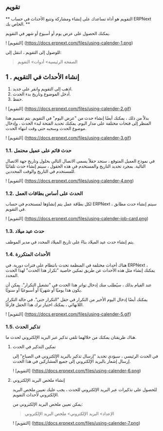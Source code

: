 ## تقويم

** التقويم هو أداة تساعدك على إنشاء ومشاركة وتتبع الأحداث في حساب ERPNext الخاص بك. **

يمكنك الحصول على عرض يوم أو أسبوع أو شهر في التقويم.

! [التقويم] (https://docs.erpnext.com/files/using-calender-1.png)

للوصول إلى التقويم ، انتقل إلى:

> الصفحة الرئيسية> أدوات> التقويم

## 1 \. إنشاء الأحداث في التقويم

1. اذهب إلى التقويم وانقر على جديد.
2. أدخل الموضوع وتاريخ بدء الحدث.
3. حفظ.

! [التقويم] (https://docs.erpnext.com/files/using-calender-2.gif)

بدلاً من ذلك ، يمكنك أيضًا إنشاء حدث من "عرض اليوم" في التقويم. يتم تقسيم هذا المنظر إلى فتحات مختلفة على مدار اليوم. يمكنك تحديد الفتحة لبدء الحدث ، وإدخال موضوع الحدث وسحبه حتى وقت انتهاء الحدث.

! [التقويم] (https://docs.erpnext.com/files/using-calender-3.gif)

### 1.1. حدث قائم على عميل محتمل

في نموذج العميل المتوقع ، ستجد حقلاً يسمى الاتصال التالي بحلول وتاريخ جهة الاتصال التالية. بمجرد تحديد التاريخ والمستخدم في هذه الحقول ، سيتم إنشاء حدث تلقائيًا للمستخدم في التاريخ والوقت المحددين.

! [التقويم] (https://docs.erpnext.com/files/using-calender-4.png)

### 1.2. الحدث على أساس بطاقات العمل

لكل بطاقة عمل يتم إنشاؤها لمستخدم في حساب ERPNext ، سيتم إنشاء حدث مطابق في التقويم.

! [التقويم] (https://docs.erpnext.com/files/using-calender-job-card.png)

### 1.3. حدث عيد ميلاد

يتم إنشاء حدث عيد الميلاد بناءً على تاريخ الميلاد المحدد في مدير الموظف.

### 1.4. الأحداث المتكررة

هناك أحداث مختلفة في المنظمة تحدث بانتظام على فترات دورية. في ERPNext ، يمكنك إنشاء مثل هذه الأحداث عن طريق تمكين خاصية "تكرار هذا الحدث" لهذا الحدث المحدد.

عند القيام بذلك ، سيُطلب منك إدخال تواتر هذا الحدث في "تشغيل التكرار". يمكن أن يكون هذا يوميًا أو شهريًا أو أسبوعيًا أو سنويًا.

يمكنك أيضًا إدخال اليوم الأخير من التكرار في حقل "التكرار حتى". في حالة التكرار اللانهائي ، يمكنك اختيار ترك هذا الحقل فارغًا.

! [التقويم] (https://docs.erpnext.com/files/using-calender-5.gif)

### 1.5. تذكير الحدث

هناك طريقتان يمكنك من خلالهما تلقي تذكير عبر البريد الإلكتروني لحدث ما.

1. تمكين التذكير في الحدث
    
    في الحدث الرئيسي ، سيؤدي تحديد "إرسال تذكير بالبريد الإلكتروني في الصباح" إلى إرسال إشعار بالبريد الإلكتروني إلى جميع المشاركين في هذا الحدث.
    
    ! [التقويم] (https://docs.erpnext.com/files/using-calender-6.png)
    
2. إنشاء ملخص البريد الإلكتروني
    
    للحصول على تذكيرات عبر البريد الإلكتروني للحدث ، يجب عليك تعيين ملخص البريد الإلكتروني لأحداث التقويم.
    
    يمكن تعيين ملخص البريد الإلكتروني من:
    
    > الإعداد> البريد الإلكتروني> ملخص البريد الإلكتروني
    
    ! [التقويم] (https://docs.erpnext.com/files/using-calender-7.png)